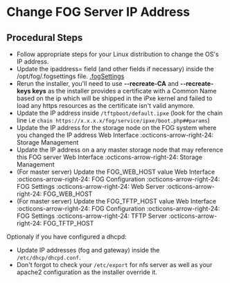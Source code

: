 # Change FOG Server IP Address

## Procedural Steps

-   Follow appropriate steps for your Linux distribution to change the
    OS's IP address.
-   Update the ipaddress= field (and other fields if necessary) inside
    the /opt/fog/.fogsettings file.
    [.fogSettings](install_fogsettings)
-   Rerun the installer, you'll need to use **\--recreate-CA** and
    **\--recreate-keys keys** as the installer provides a certificate
    with a Common Name based on the ip which will be shipped in the iPxe
    kernel and failed to load any https resources as the certificate
    isn't valid anymore.
-   Update the IP address inside `/tftpboot/default.ipxe` (look for the
    chain line i.e
    `chain https://x.x.x.x/fog/service/ipxe/boot.php##params`)
-   Update the IP address for the storage node on the FOG system where
    you changed the IP address Web Interface :octicons-arrow-right-24: Storage Management
-   Update the IP address on a any master storage node that may
    reference this FOG server Web Interface :octicons-arrow-right-24: Storage Management
-   (For master server) Update the FOG_WEB_HOST value Web Interface :octicons-arrow-right-24:
    FOG Configuration :octicons-arrow-right-24: FOG Settings :octicons-arrow-right-24: Web Server :octicons-arrow-right-24: FOG_WEB_HOST
-   (For master server) Update the FOG_TFTP_HOST value Web Interface :octicons-arrow-right-24:
    FOG Configuration :octicons-arrow-right-24: FOG Settings :octicons-arrow-right-24: TFTP Server :octicons-arrow-right-24: FOG_TFTP_HOST

Optionaly if you have configured a dhcpd:

-   Update IP addresses (fog and gateway) inside the
    `/etc/dhcp/dhcpd.conf`.
-   Don't forgot to check your `/etc/export` for nfs server as well as
    your apache2 configuration as the installer override it.
